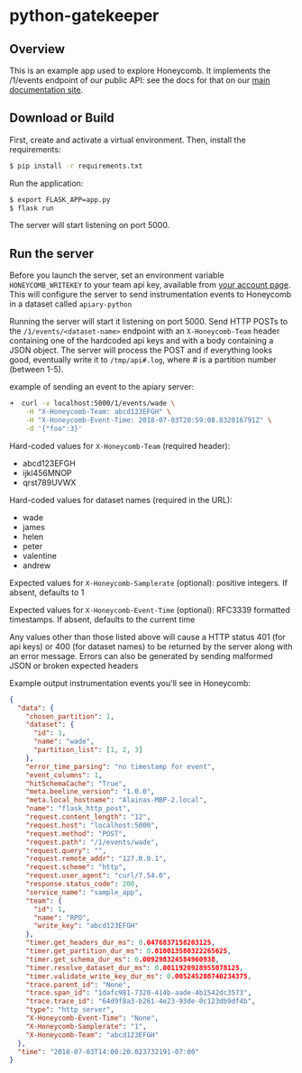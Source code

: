 # python-gatekeeper

## Overview

This is an example app used to explore Honeycomb. It implements the /1/events endpoint of our public API: see the docs for that on our [main documentation site](https://docs.honeycomb.io/api/events/).

## Download or Build

First, create and activate a virtual environment. Then, install the requirements:

```bash
$ pip install -r requirements.txt
```

Run the application:

```bash
$ export FLASK_APP=app.py
$ flask run
```

The server will start listening on port 5000.

## Run the server

Before you launch the server, set an environment variable `HONEYCOMB_WRITEKEY` to your team api key, available from [your account page](https://ui.honeycomb.io/account). This will configure the server to send instrumentation events to Honeycomb in a dataset called `apiary-python`

Running the server will start it listening on port 5000. Send HTTP POSTs to the `/1/events/<dataset-name>` endpoint with an `X-Honeycomb-Team` header containing one of the hardcoded api keys and with a body containing a JSON object. The server will process the POST and if everything looks good, eventually write it to `/tmp/api#.log`, where # is a partition number (between 1-5).

example of sending an event to the apiary server:

```bash
➜  curl -v localhost:5000/1/events/wade \
    -H "X-Honeycomb-Team: abcd123EFGH" \
    -H "X-Honeycomb-Event-Time: 2018-07-03T20:59:08.832016791Z" \
    -d '{"foo":3}'
```

Hard-coded values for `X-Honeycomb-Team` (required header):

- abcd123EFGH
- ijkl456MNOP
- qrst789UVWX

Hard-coded values for dataset names (required in the URL):

- wade
- james
- helen
- peter
- valentine
- andrew

Expected values for `X-Honeycomb-Samplerate` (optional): positive integers. If absent, defaults to 1

Expected values for `X-Honeycomb-Event-Time` (optional): RFC3339 formatted timestamps. If absent, defaults to the current time

Any values other than those listed above will cause a HTTP status 401 (for api keys) or 400 (for dataset names) to be returned by the server along with an error message. Errors can also be generated by sending malformed JSON or broken expected headers

Example output instrumentation events you'll see in Honeycomb:

```json
{
  "data": {
    "chosen_partition": 1,
    "dataset": {
      "id": 1,
      "name": "wade",
      "partition_list": [1, 2, 3]
    },
    "error_time_parsing": "no timestamp for event",
    "event_columns": 1,
    "hitSchemaCache": "True",
    "meta.beeline_version": "1.0.0",
    "meta.local_hostname": "Alainas-MBP-2.local",
    "name": "flask_http_post",
    "request.content_length": "12",
    "request.host": "localhost:5000",
    "request.method": "POST",
    "request.path": "/1/events/wade",
    "request.query": "",
    "request.remote_addr": "127.0.0.1",
    "request.scheme": "http",
    "request.user_agent": "curl/7.54.0",
    "response.status_code": 200,
    "service_name": "sample_app",
    "team": {
      "id": 1,
      "name": "RPO",
      "write_key": "abcd123EFGH"
    },
    "timer.get_headers_dur_ms": 0.0476837158203125,
    "timer.get_partition_dur_ms": 0.010013580322265625,
    "timer.get_schema_dur_ms": 0.009298324584960938,
    "timer.resolve_dataset_dur_ms": 0.0011920928955078125,
    "timer.validate_write_key_dur_ms": 0.005245208740234375,
    "trace.parent_id": "None",
    "trace.span_id": "1dafc981-7320-414b-aade-4b1542dc3573",
    "trace.trace_id": "64d9f8a3-b261-4e23-93de-0c123db9df4b",
    "type": "http_server",
    "X-Honeycomb-Event-Time": "None",
    "X-Honeycomb-Samplerate": "1",
    "X-Honeycomb-Team": "abcd123EFGH"
  },
  "time": "2018-07-03T14:00:20.023732191-07:00"
}
```
